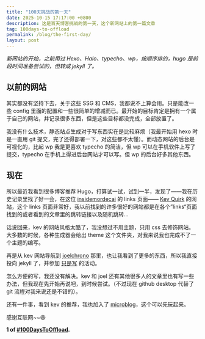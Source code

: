 ```yaml
---
title: "100天挑战的第一天"
date: 2025-10-15 17:17:00 +0800
description: 这是百天博客挑战的第一天，这个新网站上的第一篇文章
tag: 100days-to-offload
permalink: /blog/the-first-day/
layout: post
---
```


*新网站的开始，之前用过 Hexo、Halo、typecho、wp，按顺序排的，hugo 是前段时间准备尝试的，但转成 jekyll 了。*

## 以前的网站

其实都没有坚持下去，关于这些 SSG 和 CMS，我都说不上算会用。只是能改一些 config 里面的配置和一些很简单的增减而已。最开始的目标肯定是拥有一个属于自己的网站，并记录很多东西，但是这些目标都没完成，全部放置了。

我没有什么技术，静态站点生成对于写东西实在是比较麻烦（我最开始用 hexo 时是一直用 git 提交，完了还得部署一下，对这些都不太懂）。而动态网站的后台是可视化的，比起 wp 我是更喜欢 typecho 的简洁，但 wp 可以在手机软件上写了提交，typecho 在手机上得进后台网站才可以写。但 wp 的后台好多其他东西。

## 现在

所以最近我看到很多博客推荐 Hugo，打算试一试，试到一半，发现了——我在历史记录里找了好一会，在这位 [insidemordecai](https://insidemordecai.com/links/) 的 links 页面—— [Kev Quirk](https://kevquirk.com/) 的网站，这个 links 页面非常好，我以前找到的许多很好的网站都是在各个”links“页面找到的或者看到的文章里的跳转链接以及随机跳转...

话说回来，kev 的网站风格太酷了，我没想过不用主题，只用 css 去修饰网站。大多数的时候，各种生成器会给出 theme 这个文件夹，对我来说我也完成不了一个主题的编写。

再是从 kev 网站导航到 [joelchrono](https://joelchrono.xyz/) 那里，也让我看到了更多的东西，所以我直接投向 jekyll 了，并参加 [只是写](https://100daystooffload.com/) 的活动。

怎么方便的写，我还没有解决。kev 和 joel 还有其他很多人的文章里也有写一些办法，但我现在先开始再说吧，到时候尝试。（不过现在 github desktop 代替了 git 流程对我来说还是不错的）。

还有一件事，看到 kev 的推荐，我也加入了 [microblog](https://micro.blog/tjy)，这个可以先玩起来。

感谢互联网~~😆

**1 of [#100DaysToOffload](https://100daystooffload.com/).**